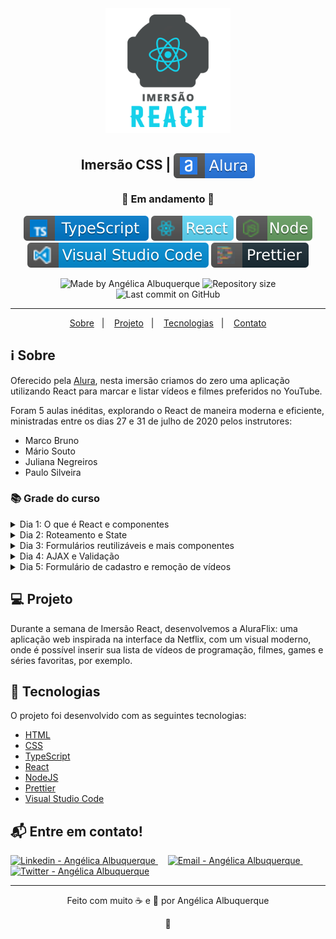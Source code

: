 <div align="center">
    <img src=".github\imersao-react.svg" width="200"/>
</div>

<h2 align="center">Imersão CSS | <img alt="badge alura" align="center" src=".github\alura.svg"></h2>
<h3 align="center">🚧 Em andamento 🚧</h3>

<p align="center">
<img alt="badge typescript" src=".github\badge-typescript.svg">
<img alt="badge react" src=".github\badge-react.svg">
<img alt="badge NodeJS" src=".github\node.svg">
<img alt="badge vscode" src=".github\badge-visual_studio_code.svg">
<img alt="badge prettier" src=".github\prettier-2.svg">
</p>

<p align="center">
<img alt="Made by Angélica Albuquerque" src="https://img.shields.io/badge/made%20by-Angélica Albuquerque-%20?color=15D1EA">
<img alt="Repository size" src="https://img.shields.io/github/repo-size/angelicaalbuquerque/imersao-react_alura?color=15D1EA">
<img alt="Last commit on GitHub" src="https://img.shields.io/github/last-commit/angelicaalbuquerque/imersao-react_alura?color=15D1EA">
</p>

---

<p align="center">
  <a href="#-sobre">Sobre</a>&nbsp;&nbsp;&nbsp;|&nbsp;&nbsp;&nbsp;
  <a href="#-Projeto">Projeto</a>&nbsp;&nbsp;&nbsp;|&nbsp;&nbsp;&nbsp;
  <a href="#-Tecnologias">Tecnologias</a>&nbsp;&nbsp;&nbsp;|&nbsp;&nbsp;&nbsp;
  <a href="#-Entre-em-contato">Contato</a>
</p>

## ℹ️ Sobre

<p>
Oferecido pela <a href="https://www.alura.com.br/imersao-react" target="_blank">Alura</a>, nesta imersão criamos do zero uma aplicação utilizando React para marcar e listar vídeos e filmes preferidos no YouTube.
</p>

<p>
Foram 5 aulas inéditas, explorando o React de maneira moderna e eficiente, ministradas entre os dias 27 e 31 de julho de 2020 pelos instrutores:

- Marco Bruno
- Mário Souto
- Juliana Negreiros
- Paulo Silveira
</p>

### 📚 Grade do curso

<details>
  <summary>Dia 1: O que é React e componentes</summary>

- Entender a popularização do React, componentes, Create React App, Styled Components e fazer o primeiro deploy.

</details>

<details>
  <summary>Dia 2: Roteamento e State</summary>

- Aprender sobre as páginas no estilo SPA, as vantagens do State e criação de um carrossel para os vídeos.

</details>

<details>
  <summary>Dia 3: Formulários reutilizáveis e mais componentes</summary>

- Explorar a fundo a criação de componentes, reutilizar lógicas comuns com hooks e criar campos de formulários animados.

</details>

<details>
  <summary>Dia 4: AJAX e Validação</summary>

- Entender o protocolo HTTP, aprender como enviar e buscar dados de um back-end, adicionar suporte de validação em nossos campos e colocar a cópia do seu projeto no ar.

</details>

<details>
  <summary>Dia 5: Formulário de cadastro e remoção de vídeos</summary>

- Finalizar o cadastro de vídeos, configurar remoções e conhecer melhor o mercado de React.

</details>

## 💻 Projeto

Durante a semana de Imersão React, desenvolvemos a AluraFlix: uma aplicação web inspirada na interface da Netflix, com um visual moderno, onde é possível inserir sua lista de vídeos de programação, filmes, games e séries favoritas, por exemplo.

</p>

## 🚀 Tecnologias

<p>O projeto foi desenvolvido com as seguintes tecnologias:</p>

- [HTML](https://www.w3schools.com/html/)
- [CSS](https://www.w3schools.com/css/)
- [TypeScript](https://www.typescriptlang.org/)
- [React](https://pt-br.reactjs.org/)
- [NodeJS](https://nodejs.org/pt-br/)
- [Prettier](https://prettier.io/)
- [Visual Studio Code](https://code.visualstudio.com/)

## 📬 Entre em contato!

<div align="left">
<a href="https://www.linkedin.com/in/angelica-albuquerque/" target="_blank" >
  <img alt="Linkedin - Angélica Albuquerque" src="https://img.shields.io/badge/Linkedin--%23F8952D?style=social&logo=linkedin">
</a> &nbsp;&nbsp;&nbsp;

<a href="mailto:angelica.o.albuquerque@gmail.com" target="_blank" >
  <img alt="Email - Angélica Albuquerque" src="https://img.shields.io/badge/Email--%23F8952D?style=social&logo=gmail">
</a> &nbsp;&nbsp;&nbsp;

<a href="https://twitter.com/angelica_oa/" target="_blank">
  <img alt="Twitter - Angélica Albuquerque" src="https://img.shields.io/twitter/url?label=Twitter&style=social&url=https%3A%2F%2Ftwitter.com%2Fangelica_oa">
</a>
</div>

---

<p align="center">
Feito com muito ☕ e 🖤 por Angélica Albuquerque
</p>

<p align="center">
👋 
</p>
